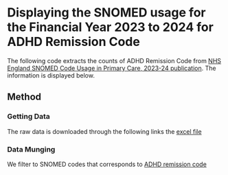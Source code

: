 # Displaying the SNOMED usage for the Financial Year 2023 to 2024 for ADHD Remission Code 

The following code extracts the counts of ADHD Remission Code from [NHS England SNOMED Code Usage in Primary Care, 2023-24 publication]( https://digital.nhs.uk/data-and-information/publications/statistical/mi-snomed-code-usage-in-primary-care/2023-24). The information is displayed below.

## Method

### Getting Data
The raw data is downloaded through the following links the [excel file]( https://files.digital.nhs.uk/70/C33DEC/SNOMED_code_usage_2023-24.xlsx)

### Data Munging
We filter to SNOMED codes that corresponds to [ADHD remission code]( https://www.opencodelists.org/codelist/nhsd-primary-care-domain-refsets/adhdrem_cod/20250627/)

<!--
## Table
The metadata is [described as]( https://files.digital.nhs.uk/D8/F9D898/SNOMED_code_usage_metadata.xlsx):
* SNOMED_Concept_ID - SNOMED concepts which have been added to a patient record in a general practice system during the reporting period. 
* Description - The fully specified name associated with the SNOMED_Concept_ID on the final day of the reporting period (31 July). 
* Usage - The number of times that the SNOMED_Concept_ID was added into any patient record within the reporting period, rounded to the nearerst 10. Usage of 1 to 4 is displayed as *.

[place_table_here]: #
-->